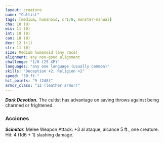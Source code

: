 ```yaml
---
layout: creature
name: "Cultist"
tags: [medium, humanoid, cr1/8, monster-manual]
cha: 10 (0)
wis: 11 (0)
int: 10 (0)
con: 10 (0)
dex: 12 (+1)
str: 11 (0)
size: Medium humanoid (any race)
alignment: any non-good alignment
challenge: "1/8 (25 XP)"
languages: "any one language (usually Common)"
skills: "Deception +2, Religion +2"
speed: "30 ft."
hit_points: "9 (2d8)"
armor_class: "12 (leather armor)"
---
```


***Dark Devotion.*** The cultist has advantage on saving throws against being charmed or frightened.

### Acciones

***Scimitar.*** Melee Weapon Attack: +3 al ataque, alcance 5 ft., one creature. Hit: 4 (1d6 + 1) slashing damage.